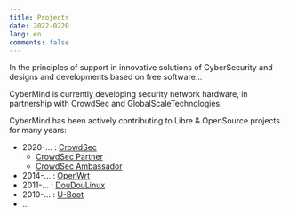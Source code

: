 ```yaml
---
title: Projects
date: 2022-0220
lang: en
comments: false
---
```


In the principles of support in innovative solutions of CyberSecurity and designs and developments based on free software...

CyberMind is currently developing security network hardware, in partnership with CrowdSec and GlobalScaleTechnologies.

CyberMind has been actively contributing to Libre & OpenSource projects for many years:
* 2020-... : [CrowdSec](https://crowdsec.net)
  - [CrowdSec Partner](https://crowdsec.net/blog/meet-crowdsec-services-partners-and-join-the-squad/)
  - [CrowdSec Ambassador](https://crowdsec.net/blog/meet-gerald-new-crowdsec-ambassador/)
* 2014-... : [OpenWrt](https://cybermind.fr/en/2014/12/22/OpenWrt-Development-contribs/)
* 2011-... : [DouDouLinux](https://cybermind.fr/en/2011/11/08/DouDouLinux-Development-contribs/)
* 2010-... : [U-Boot](https://cybermind.fr/en/2010/08/13/U-Boot-Denx-Development-contribs/)
* ...